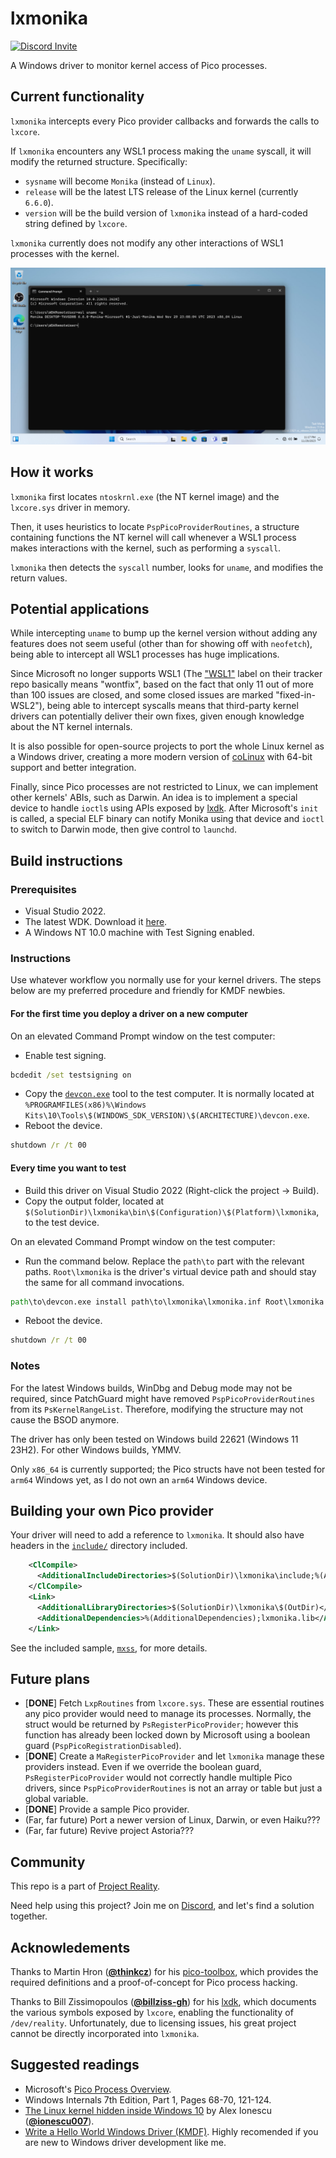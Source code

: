 # lxmonika

[![Discord Invite](https://dcbadge.vercel.app/api/server/bcV3gXGtsJ?style=flat)](https://discord.gg/bcV3gXGtsJ)

A Windows driver to monitor kernel access of Pico processes.

## Current functionality

`lxmonika` intercepts every Pico provider callbacks and forwards the calls to `lxcore`.

If `lxmonika` encounters any WSL1 process making the `uname` syscall, it will modify the returned
structure. Specifically:

- `sysname` will become `Monika` (instead of `Linux`).
- `release` will be the latest LTS release of the Linux kernel (currently `6.6.0`).
- `version` will be the build version of `lxmonika` instead of a hard-coded string defined by
`lxcore`.

`lxmonika` currently does not modify any other interactions of WSL1 processes with the kernel.

![Just Monika](monika.png)

## How it works

`lxmonika` first locates `ntoskrnl.exe` (the NT kernel image) and the `lxcore.sys` driver in
memory.

Then, it uses heuristics to locate `PspPicoProviderRoutines`, a structure containing functions
the NT kernel will call whenever a WSL1 process makes interactions with the kernel, such as
performing a `syscall`.

`lxmonika` then detects the `syscall` number, looks for `uname`, and modifies the return values.

## Potential applications

While intercepting `uname` to bump up the kernel version without adding any features does not
seem useful (other than for showing off with `neofetch`), being able to intercept all WSL1
processes has huge implications.

Since Microsoft no longer supports WSL1 (The
["WSL1"](https://github.com/microsoft/WSL/issues?q=is%3Aopen+is%3Aissue+label%3Awsl1) label on
their tracker repo basically means "wontfix", based on the fact that only 11 out of more than 100
issues are closed, and some closed issues are marked "fixed-in-WSL2"), being able to intercept
syscalls means that third-party kernel drivers can potentially deliver their own fixes, given
enough knowledge about the NT kernel internals.

It is also possible for open-source projects to port the whole Linux kernel as a Windows driver,
creating a more modern version of [coLinux](http://www.colinux.org/) with 64-bit support and
better integration.

Finally, since Pico processes are not restricted to Linux, we can implement other kernels'
ABIs, such as Darwin. An idea is to implement a special device to handle `ioctl`s using APIs
exposed by [lxdk](https://github.com/billziss-gh/lxdk). After Microsoft's `init` is called,
a special ELF binary can notify Monika using that device and `ioctl` to switch to Darwin mode,
then give control to `launchd`.

<!-- HyClone on Windows when? -->

## Build instructions

### Prerequisites

- Visual Studio 2022.
- The latest WDK. Download it
[here](https://learn.microsoft.com/en-us/windows-hardware/drivers/download-the-wdk).
- A Windows NT 10.0 machine with Test Signing enabled.

### Instructions

Use whatever workflow you normally use for your kernel drivers. The steps below are my preferred
procedure and friendly for KMDF newbies.

#### For the first time you deploy a driver on a new computer

On an elevated Command Prompt window on the test computer:

- Enable test signing.
```bat
bcdedit /set testsigning on
```
- Copy the
[`devcon.exe`](https://learn.microsoft.com/en-us/windows-hardware/drivers/devtest/devcon)
tool to the test computer. It is normally located at
`%PROGRAMFILES(x86)%\Windows Kits\10\Tools\$(WINDOWS_SDK_VERSION)\$(ARCHITECTURE)\devcon.exe`.
- Reboot the device.
```bat
shutdown /r /t 00
```

#### Every time you want to test

- Build this driver on Visual Studio 2022 (Right-click the project -> Build).
- Copy the output folder, located at
`$(SolutionDir)\lxmonika\bin\$(Configuration)\$(Platform)\lxmonika`, to the test device.

On an elevated Command Prompt window on the test computer:

- Run the command below. Replace the `path\to` part with the relevant paths. `Root\lxmonika` is the
driver's virtual device path and should stay the same for all command invocations.
```bat
path\to\devcon.exe install path\to\lxmonika\lxmonika.inf Root\lxmonika
```
- Reboot the device.
```bat
shutdown /r /t 00
```

### Notes

For the latest Windows builds, WinDbg and Debug mode may not be required, since PatchGuard might
have removed `PspPicoProviderRoutines` from its `PsKernelRangeList`. Therefore, modifying the
structure may not cause the BSOD anymore.

The driver has only been tested on Windows build 22621 (Windows 11 23H2). For other Windows builds,
YMMV.

Only `x86_64` is currently supported; the Pico structs have not been tested for `arm64` Windows
yet, as I do not own an `arm64` Windows device.

## Building your own Pico provider

Your driver will need to add a reference to `lxmonika`. It should also have headers in the
[`include/`](include) directory included.

```xml
    <ClCompile>
      <AdditionalIncludeDirectories>$(SolutionDir)\lxmonika\include;%(AdditionalIncludeDirectories)</AdditionalIncludeDirectories>
    </ClCompile>
    <Link>
      <AdditionalLibraryDirectories>$(SolutionDir)\lxmonika\$(OutDir)</AdditionalLibraryDirectories>
      <AdditionalDependencies>%(AdditionalDependencies);lxmonika.lib</AdditionalDependencies>
    </Link>
```

See the included sample, [`mxss`](../mxss), for more details.

## Future plans

- [**DONE**] Fetch `LxpRoutines` from `lxcore.sys`. These are essential routines any pico provider
would need to manage its processes. Normally, the struct would be returned by
`PsRegisterPicoProvider`; however this function has already been locked down by Microsoft using a
boolean guard (`PspPicoRegistrationDisabled`).
- [**DONE**] Create a `MaRegisterPicoProvider` and let `lxmonika` manage these providers instead.
Even if we override the boolean guard, `PsRegisterPicoProvider` would not correctly handle multiple
Pico drivers, since `PspPicoProviderRoutines` is not an array or table but just a global variable.
- [**DONE**] Provide a sample Pico provider.
- (Far, far future) Port a newer version of Linux, Darwin, or even Haiku???
- (Far, far future) Revive project Astoria???

## Community

This repo is a part of [Project Reality](https://discord.gg/bcV3gXGtsJ).

Need help using this project? Join me on [Discord](https://discord.gg/bcV3gXGtsJ), and let's find a
solution together.

## Acknowledements

Thanks to Martin Hron ([**@thinkcz**](https://github.com/thinkcz)) for his
[pico-toolbox](https://github.com/thinkcz/pico-toolbox), which provides the required definitions
and a proof-of-concept for Pico process hacking.

Thanks to Bill Zissimopoulos ([**@billziss-gh**](https://github.com/billziss-gh)) for his
[lxdk](https://github.com/billziss-gh/lxdk), which documents the various symbols exposed by
`lxcore`, enabling the functionality of `/dev/reality`. Unfortunately, due to licensing issues,
his great project cannot be directly incorporated into `lxmonika`.

## Suggested readings

- Microsoft's
[Pico Process Overview](https://learn.microsoft.com/en-us/archive/blogs/wsl/pico-process-overview).
- Windows Internals 7th Edition, Part 1, Pages 68-70, 121-124.
- [The Linux kernel hidden inside Windows 10](https://github.com/ionescu007/lxss/blob/master/The%20Linux%20kernel%20hidden%20inside%20windows%2010.pdf)
by Alex Ionescu ([**@ionescu007**](https://github.com/ionescu007)).
- [Write a Hello World Windows Driver (KMDF)](https://learn.microsoft.com/en-us/windows-hardware/drivers/gettingstarted/writing-a-very-small-kmdf--driver).
Highly recomended if you are new to Windows driver development like me.
